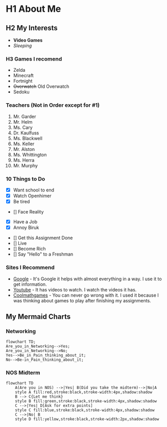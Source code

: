 # H1 About Me
## H2 My Interests
* **Video Games**
* _Sleeping_

### H3 Games I recomend
* Zelda
* Minecraft
* Fortnight
* ~~Overwatch~~ Old Overwatch
* Sedoku

### Teachers (Not in Order except for #1)
1. Mr. Garder
2. Mr. Helm
3. Ms. Cary
4. Dr. Kaulfuss
5. Ms. Blackwell
6. Ms. Keller
7. Mr. Alston
8. Ms. Whittington
9. Ms. Herra
10. Mr. Murphy

### 10 Things to Do
- [x] Want school to end
- [x] Watch Openhimer
- [x] Be tired
- [] Face Reality
- [x] Have a Job
- [x] Annoy Biruk
- [] Get this Assignment Done
- [] Live
- [] Become Rich
- [] Say "Hello" to a Freshman

### Sites I Recommend
- [Google](https://google.com/) - It's Google it helps with almost everything in a way. I use it to get information.
- [Youtube](https://youtube.com/) - It has videos to watch. I watch the videos it has.
- [Coolmathgames](https://coolmathgames.com/) - You can never go wrong with it. I used it because I was thinking about games to play after finishing my assignments.


## My Mermaid Charts

### Networking
```mermaid
flowchart TD;
Are_you_in_Networking-->Yes;
Are_you_in_Networking-->No;
Yes-->Be_in_Pain_thinking_about_it;
No-->Be-in_Pain_thinking_about_it;
```

### NOS Midterm
``` mermaid
flowchart TD
    A(Are you in NOS) -->|Yes| B(Did you take the midterm)-->|No|A
    style A fill:red,stroke:black,stroke-width:4px,shadow:shadow
    B --> C{Let me think}
    style B fill:green,stroke:black,stroke-width:4px,shadow:shadow
    C -->|Yes| D[Ask for extra points]
    style C fill:blue,stroke:black,stroke-width:4px,shadow:shadow
    C -->|No| B
    style D fill:yellow,stroke:black,stroke-width:2px,shadow:shadow
```
